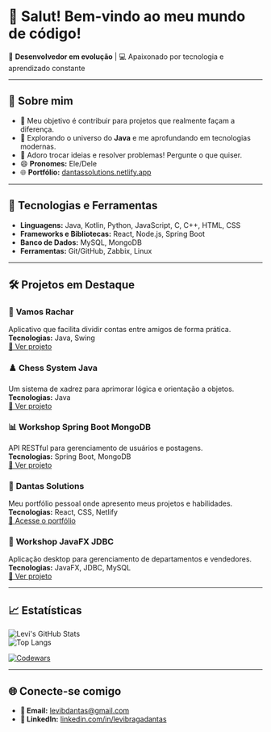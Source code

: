 
# 👋 Salut! Bem-vindo ao meu mundo de **código**!  

🚀 **Desenvolvedor em evolução** | 💻 Apaixonado por tecnologia e aprendizado constante  

---

## 🌟 Sobre mim  

- 🔭 Meu objetivo é contribuir para projetos que realmente façam a diferença.  
- 🌱 Explorando o universo do **Java** e me aprofundando em tecnologias modernas.  
- 💬 Adoro trocar ideias e resolver problemas! Pergunte o que quiser.  
- 😄 **Pronomes:** Ele/Dele  
- 🌐 **Portfólio:** [dantassolutions.netlify.app](https://dantassolutions.netlify.app)  

---

## 🚀 Tecnologias e Ferramentas  

- **Linguagens:** Java, Kotlin, Python, JavaScript, C, C++, HTML, CSS 
- **Frameworks e Bibliotecas:** React, Node.js, Spring Boot  
- **Banco de Dados:** MySQL, MongoDB  
- **Ferramentas:** Git/GitHub, Zabbix, Linux  

---

## 🛠️ Projetos em Destaque  

### 📱 **Vamos Rachar**  
Aplicativo que facilita dividir contas entre amigos de forma prática.  
**Tecnologias:** Java, Swing  
[🔗 Ver projeto](https://github.com/Levibd/App-VamosRachar01)  

### ♟️ **Chess System Java**  
Um sistema de xadrez para aprimorar lógica e orientação a objetos.  
**Tecnologias:** Java  
[🔗 Ver projeto](https://github.com/Levibd/chess-system-java)  

### 📊 **Workshop Spring Boot MongoDB**  
API RESTful para gerenciamento de usuários e postagens.  
**Tecnologias:** Spring Boot, MongoDB  
[🔗 Ver projeto](https://github.com/Levibd/workshop-spring-boot-mongodb)  

### 🎨 **Dantas Solutions**  
Meu portfólio pessoal onde apresento meus projetos e habilidades.  
**Tecnologias:** React, CSS, Netlify  
[🔗 Acesse o portfólio](https://dantassolutions.netlify.app)  

### 📑 **Workshop JavaFX JDBC**  
Aplicação desktop para gerenciamento de departamentos e vendedores.  
**Tecnologias:** JavaFX, JDBC, MySQL  
[🔗 Ver projeto](https://github.com/Levibd/workshop-javafx-jdbc)  

---

## 📈 Estatísticas  

![Levi's GitHub Stats](https://github-readme-stats.vercel.app/api?username=levibd&show_icons=true&theme=radical)  
![Top Langs](https://github-readme-stats.vercel.app/api/top-langs/?username=levibd&layout=donut&theme=radical)  

[![Codewars](https://github.r2v.ch/codewars?user=Levibd)](https://www.codewars.com/users/Levibd)  

---

## 🌐 Conecte-se comigo  

- **📧 Email:** [levibdantas@gmail.com](mailto:levibdantas@gmail.com)  
- **💼 LinkedIn:** [linkedin.com/in/levibragadantas](https://www.linkedin.com/in/levi-dantas-a088a318b/)  
